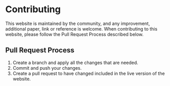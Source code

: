 # Contributing

This website is maintained by the community, and any improvement, additional paper, link or reference is welcome. 
When contributing to this website, please follow the Pull Request Process described below.

## Pull Request Process

1. Create a branch and apply all the changes that are needed.
2. Commit and push your changes.
3. Create a pull request to have changed included in the live version of the website.
